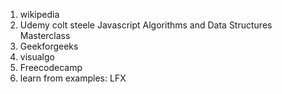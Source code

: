 1. wikipedia
2. Udemy colt steele Javascript Algorithms and Data Structures Masterclass
3. Geekforgeeks
4. visualgo
5. Freecodecamp
6. learn from examples: LFX
